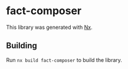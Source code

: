 # fact-composer

This library was generated with [Nx](https://nx.dev).

## Building

Run `nx build fact-composer` to build the library.
